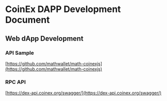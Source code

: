# CoinEx DAPP Development Document

## Web dApp Development

### API Sample

[https://github.com/mathwallet/math-coinexjs](https://github.com/mathwallet/math-coinexjs)

### RPC API

[https://dex-api.coinex.org/swagger/](https://dex-api.coinex.org/swagger/)